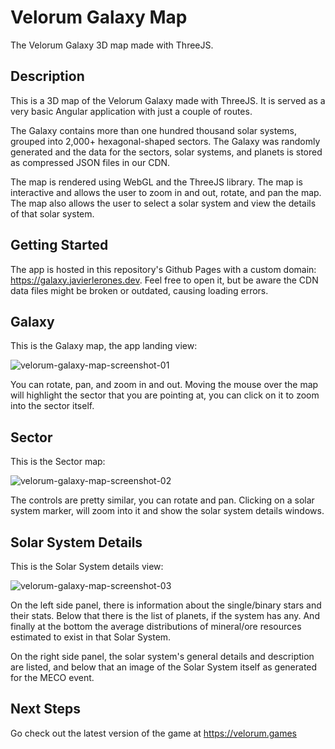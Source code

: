 # Velorum Galaxy Map

The Velorum Galaxy 3D map made with ThreeJS.

## Description

This is a 3D map of the Velorum Galaxy made with ThreeJS. It is served as a very basic Angular application with just a couple of routes. 

The Galaxy contains more than one hundred thousand solar systems, grouped into 2,000+ hexagonal-shaped sectors. The Galaxy was randomly generated and the data for the sectors, solar systems, and planets is stored as compressed JSON files in our CDN.

The map is rendered using WebGL and the ThreeJS library. The map is interactive and allows the user to zoom in and out, rotate, and pan the map. The map also allows the user to select a solar system and view the details of that solar system.

## Getting Started

The app is hosted in this repository's Github Pages with a custom domain: https://galaxy.javierlerones.dev. Feel free to open it, but be aware the CDN data files might be broken or outdated, causing loading errors.

## Galaxy

This is the Galaxy map, the app landing view:

![velorum-galaxy-map-screenshot-01](https://github.com/javmeister/galaxy/assets/5751787/355eefcf-a404-4336-8900-6c4985a2f784)

You can rotate, pan, and zoom in and out. Moving the mouse over the map will highlight the sector that you are pointing at, you can click on it to zoom into the sector itself.

## Sector

This is the Sector map:

![velorum-galaxy-map-screenshot-02](https://github.com/javmeister/galaxy/assets/5751787/679a3901-ba85-4a2b-8b38-c4d94b1ead4d)

The controls are pretty similar, you can rotate and pan. Clicking on a solar system marker, will zoom into it and show the solar system details windows.

## Solar System Details

This is the Solar System details view:

![velorum-galaxy-map-screenshot-03](https://github.com/javmeister/galaxy/assets/5751787/7aa74752-9d53-4eef-9eb5-7a608f9d89bc)

On the left side panel, there is information about the single/binary stars and their stats. Below that there is the list of planets, if the system has any. And finally at the bottom the average distributions of mineral/ore resources estimated to exist in that Solar System.

On the right side panel, the solar system's general details and description are listed, and below that an image of the Solar System itself as generated for the MECO event.

## Next Steps

Go check out the latest version of the game at https://velorum.games


